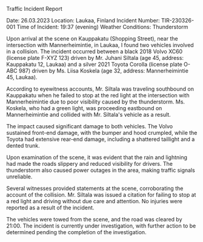  Traffic Incident Report

Date: 26.03.2023
Location: Laukaa, Finland
Incident Number: TIR-230326-001
Time of Incident: 19:37 (evening)
Weather Conditions: Thunderstorm

Upon arrival at the scene on Kauppakatu (Shopping Street), near the intersection with Mannerheimintie, in Laukaa, I found two vehicles involved in a collision. The incident occurred between a black 2018 Volvo XC60 (license plate F-XYZ 123) driven by Mr. Juhani Siltala (age 45, address: Kauppakatu 12, Laukaa) and a silver 2021 Toyota Corolla (license plate O-ABC 987) driven by Ms. Liisa Koskela (age 32, address: Mannerheimintie 45, Laukaa).

According to eyewitness accounts, Mr. Siltala was traveling southbound on Kauppakatu when he failed to stop at the red light at the intersection with Mannerheimintie due to poor visibility caused by the thunderstorm. Ms. Koskela, who had a green light, was proceeding eastbound on Mannerheimintie and collided with Mr. Siltala's vehicle as a result.

The impact caused significant damage to both vehicles. The Volvo sustained front-end damage, with the bumper and hood crumpled, while the Toyota had extensive rear-end damage, including a shattered taillight and a dented trunk.

Upon examination of the scene, it was evident that the rain and lightning had made the roads slippery and reduced visibility for drivers. The thunderstorm also caused power outages in the area, making traffic signals unreliable.

Several witnesses provided statements at the scene, corroborating the account of the collision. Mr. Siltala was issued a citation for failing to stop at a red light and driving without due care and attention. No injuries were reported as a result of the incident.

The vehicles were towed from the scene, and the road was cleared by 21:00. The incident is currently under investigation, with further action to be determined pending the completion of the investigation.